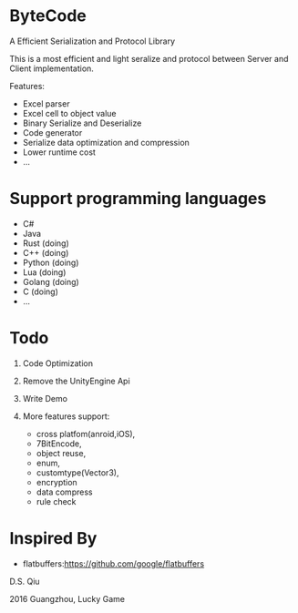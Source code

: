 # ByteCode
A Efficient Serialization and Protocol Library

This is a most efficient and light seralize and protocol between Server and Client implementation.

Features:

 - Excel parser
 - Excel cell to object value
 - Binary Serialize and Deserialize
 - Code generator
 - Serialize data optimization and compression
 - Lower runtime cost
 - ...
	
# Support programming languages
 - C# 
 - Java
 - Rust (doing)
 - C++ (doing)
 - Python (doing)
 - Lua (doing)
 - Golang (doing)
 - C (doing)
 - ...


# Todo

1. Code Optimization

2. Remove the UnityEngine Api

3. Write Demo

4. More features support:
	- cross platfom(anroid,iOS),
	- 7BitEncode,
	- object reuse,
	- enum,
	- customtype(Vector3),
	- encryption
	- data compress
	- rule check

# Inspired By

- flatbuffers:https://github.com/google/flatbuffers


D.S. Qiu

2016 Guangzhou, Lucky Game
